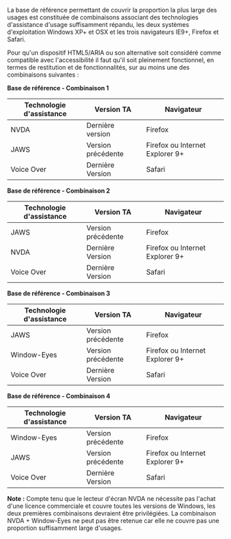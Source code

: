 La base de référence permettant de couvrir la proportion la plus large des usages est constituée de combinaisons associant des technologies d'assistance d'usage suffisamment répandu, les deux systèmes d'exploitation Windows XP+ et OSX et les trois navigateurs IE9+, Firefox et Safari.

Pour qu'un dispositif HTML5/ARIA ou son alternative soit considéré comme compatible avec l'accessibilité il faut qu'il soit pleinement fonctionnel, en termes de restitution et de fonctionnalités, sur au moins une des combinaisons suivantes :

**Base de référence - Combinaison 1**

Technologie d'assistance | Version TA         | Navigateur
-------------------------|--------------------|--------------------------------
NVDA                     | Dernière version   | Firefox
JAWS                     | Version précédente | Firefox ou Internet Explorer 9+
Voice Over               |Dernière Version    | Safari

**Base de référence - Combinaison 2**

Technologie d'assistance | Version TA         | Navigateur
-------------------------|--------------------|--------------------------------
JAWS                     | Version précédente | Firefox
NVDA                     | Dernière Version   | Firefox ou Internet Explorer 9+
Voice Over               | Dernière Version   | Safari

**Base de référence - Combinaison 3**

Technologie d'assistance | Version TA         | Navigateur
-------------------------|--------------------|--------------------------------
JAWS                     | Version précédente | Firefox
Window-Eyes              |Version précédente  | Firefox ou Internet Explorer 9+
Voice Over               | Dernière Version   | Safari

**Base de référence - Combinaison 4**

Technologie d'assistance | Version TA         | Navigateur
-------------------------|--------------------|--------------------------------
Window-Eyes              | Version précédente | Firefox
JAWS                     | Version précédente | Firefox ou Internet Explorer 9+
Voice Over               | Dernière Version   | Safari

**Note :** Compte tenu que le lecteur d'écran NVDA ne nécessite pas l'achat d'une licence commerciale et couvre toutes les versions de Windows, les deux premières combinaisons devraient être privilégiées. La combinaison NVDA + Window-Eyes ne peut pas être retenue car elle ne couvre pas une proportion suffisamment large d'usages.